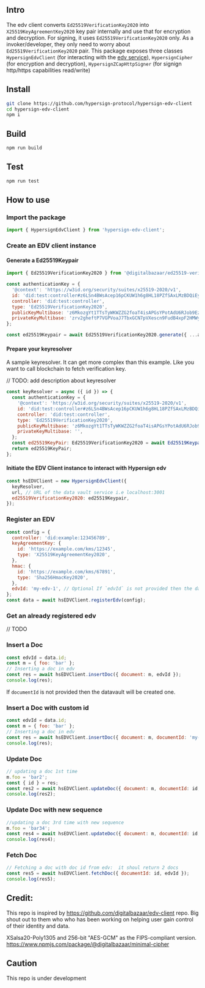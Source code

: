 ## Intro

The edv client converts `Ed25519VerificationKey2020` into `X25519KeyAgreementKey2020` key pair internally and use that for encryption and decryption. For signing, it uses `Ed25519VerificationKey2020` only. As a invoker/developer, they only need to worry about `Ed25519VerificationKey2020` pair. This package exposes three classes `HypersignEdvClient` (for interacting with the [edv service](https://github.com/hypersign-protocol/hypersign-edv-service)), `HypersignCipher` (for encryption and decryption), `HypersignZCapHttpSigner` (for signign http/https capabilities read/write)

## Install

```sh
git clone https://github.com/hypersign-protocol/hypersign-edv-client
cd hypersign-edv-client
npm i
```

## Build

```sh
npm run build
```

## Test

```sh
npm run test
```

## How to use

### Import the package

```js
import { HypersignEdvClient } from 'hypersign-edv-client';
```

### Create an EDV client instance

#### Generate a Ed25519Keypair

```js
import { Ed25519VerificationKey2020 } from '@digitalbazaar/ed25519-verification-key-2020';

const authenticationKey = {
  '@context': 'https://w3id.org/security/suites/x25519-2020/v1',
  id: 'did:test:controller#z6LSn4BWsAcep16pCKUW1h6g8HL18PZfSAxLMzBDQiEyEGur',
  controller: 'did:test:controller',
  type: 'Ed25519VerificationKey2020',
  publicKeyMultibase: 'z6MkozgYt1TTsTyWKWZZG2foaT4isAPGsYPotAdU6RJob9Ez',
  privateKeyMultibase: 'zrv2gheftP7VGPVoaJ7TbxGCN7pVXescn9FudB4xpF2HMWyjvzHuGVyPAb1NUeUGqqMxfHxgHiuLtR3pN5xyp8WLHR4',
};

const ed25519Keypair = await Ed25519VerificationKey2020.generate({ ...authenticationKey });
```

#### Prepare your keyresolver

A sample keyresolver. It can get more complex than this example. Like you want to call blockchain to fetch verification key.

// TODO: add description about keyresolver

```js
const keyResolver = async ({ id }) => {
  const authenticationKey = {
    '@context': 'https://w3id.org/security/suites/x25519-2020/v1',
    id: 'did:test:controller#z6LSn4BWsAcep16pCKUW1h6g8HL18PZfSAxLMzBDQiEyEGur',
    controller: 'did:test:controller',
    type: 'Ed25519VerificationKey2020',
    publicKeyMultibase: 'z6MkozgYt1TTsTyWKWZZG2foaT4isAPGsYPotAdU6RJob9Ez',
    privateKeyMultibase: '',
  };
  const ed25519KeyPair: Ed25519VerificationKey2020 = await Ed25519Keypair(authenticationKey);
  return ed25519KeyPair;
};
```

#### Initiate the EDV Client instance to interact with Hypersign edv

```js
const hsEDVClient = new HypersignEdvClient({
  keyResolver,
  url, // URL of the data vault service i.e localhost:3001
  ed25519VerificationKey2020: ed25519Keypair,
});
```

### Register an EDV

```js
const config = {
  controller: 'did:example:123456789',
  keyAgreementKey: {
    id: 'https://example.com/kms/12345',
    type: 'X25519KeyAgreementKey2020',
  },
  hmac: {
    id: 'https://example.com/kms/67891',
    type: 'Sha256HmacKey2020',
  },
  edvId: 'my-edv-1', // Optional If `edvId` is not provided then the datavault will be created one.
};
const data = await hsEDVClient.registerEdv(config);
```

### Get an already registered edv

// TODO

### Insert a Doc

```js
const edvId = data.id;
const m = { foo: 'bar' };
// Inserting a doc in edv
const res = await hsEDVClient.insertDoc({ document: m, edvId });
console.log(res);
```

If `documentId` is not provided then the datavault will be created one.

### Insert a Doc with custom id

```js
const edvId = data.id;
const m = { foo: 'bar' };
// Inserting a doc in edv
const res = await hsEDVClient.insertDoc({ document: m, documentId: 'my-doc-id-1', edvId });
console.log(res);
```

### Update Doc

```js
// updating a doc 1st time
m.foo = 'bar2';
const { id } = res;
const res2 = await hsEDVClient.updateDoc({ document: m, documentId: id, edvId });
console.log(res2);
```

### Update Doc with new sequence

```js
//updating a doc 3rd time with new sequence
m.foo = 'bar34';
const res4 = await hsEDVClient.updateDoc({ document: m, documentId: id, sequence: 1, edvId });
console.log(res4);
```

### Fetch Doc

```js
// Fetching a doc with doc id from edv:  it shoul return 2 docs
const res5 = await hsEDVClient.fetchDoc({ documentId: id, edvId });
console.log(res5);
```

## Credit:

This repo is inspired by https://github.com/digitalbazaar/edv-client repo. Big shout out to them who who has been working on helping user gain control of their identity and data.

XSalsa20-Poly1305 and 256-bit "AES-GCM" as the FIPS-compliant version.
https://www.npmjs.com/package/@digitalbazaar/minimal-cipher

## Caution

This repo is under development
